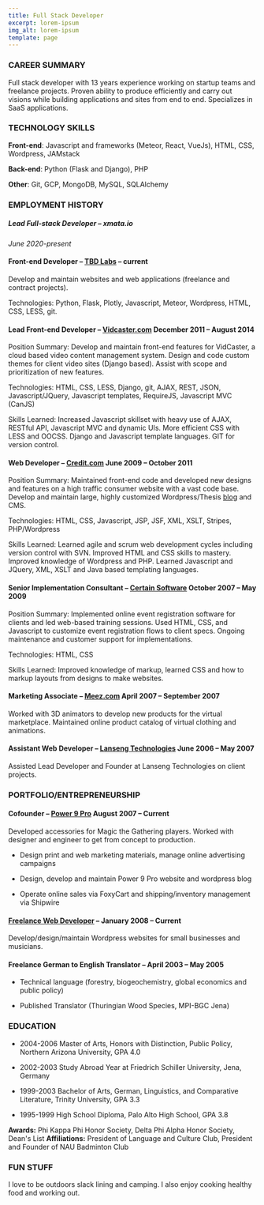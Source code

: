 ```yaml
---
title: Full Stack Developer
excerpt: lorem-ipsum
img_alt: lorem-ipsum
template: page
---
```

### CAREER SUMMARY

Full stack developer with 13 years experience working on startup teams and freelance projects.  Proven ability to produce efficiently and carry out visions while building applications and sites from end to end.  Specializes in SaaS applications. 

### TECHNOLOGY SKILLS

**Front-end**: Javascript and frameworks (Meteor, React, VueJs), HTML, CSS, Wordpress, JAMstack

**Back-end**: Python (Flask and Django), PHP

**Other**: Git, GCP, MongoDB, MySQL, SQLAlchemy

### EMPLOYMENT HISTORY

##### Lead Full-stack Developer – xmata.io 

*June 2020-present*

#### Front-end Developer – [TBD Labs](https://tbdlabs.net/) – current

Develop and maintain websites and web applications (freelance and contract projects).

Technologies: Python, Flask, Plotly, Javascript, Meteor, Wordpress, HTML, CSS, LESS, git.

#### Lead Front-end Developer – [Vidcaster.com](http://www.vidcaster.com) December 2011 – August 2014

Position Summary: Develop and maintain front-end features for VidCaster, a cloud based video content management system. Design and code custom themes for client video sites (Django based). Assist with scope and prioritization of new features.

Technologies: HTML, CSS, LESS, Django, git, AJAX, REST, JSON, Javascript/JQuery, Javascript templates, RequireJS, Javascript MVC (CanJS)

Skills Learned: Increased Javascript skillset with heavy use of AJAX, RESTful API, Javascript MVC and dynamic UIs. More efficient CSS with LESS and OOCSS. Django and Javascript template languages. GIT for version control.

#### Web Developer – [Credit.com](http://www.credit.com) June 2009 – October 2011

Position Summary: Maintained front-end code and developed new designs and features on a high traffic consumer website with a vast code base. Develop and maintain large, highly customized Wordpress/Thesis [blog](http://www.credit.com/blog) and CMS.

Technologies: HTML, CSS, Javascript, JSP, JSF, XML, XSLT, Stripes, PHP/Wordpress

Skills Learned: Learned agile and scrum web development cycles including version control with SVN. Improved HTML and CSS skills to mastery. Improved knowledge of Wordpress and PHP. Learned Javascript and JQuery, XML, XSLT and Java based templating languages.

#### Senior Implementation Consultant – [Certain Software](http://certainsoftware.com) October 2007 – May 2009

Position Summary: Implemented online event registration software for clients and led web-based training sessions. Used HTML, CSS, and Javascript to customize event registration flows to client specs. Ongoing maintenance and customer support for implementations.

Technologies: HTML, CSS

Skills Learned: Improved knowledge of markup, learned CSS and how to markup layouts from designs to make websites.

#### Marketing Associate – [Meez.com](http://meez.com) April 2007 – September 2007

Worked with 3D animators to develop new products for the virtual marketplace. Maintained online product catalog of virtual clothing and animations.

#### Assistant Web Developer – [Lanseng Technologies](http://lanseng.com) June 2006 – May 2007

Assisted Lead Developer and Founder at Lanseng Technologies on client projects.

### PORTFOLIO/ENTREPRENEURSHIP

#### Cofounder – [Power 9 Pro](http://power9pro.com) August 2007 – Current

Developed accessories for Magic the Gathering players. Worked with designer and engineer to get from concept to production.

*   Design print and web marketing materials, manage online advertising campaigns

*   Design, develop and maintain Power 9 Pro website and wordpress blog

*   Operate online sales via FoxyCart and shipping/inventory management via Shipwire

#### [Freelance Web Developer](http://adriamooney.com/portfolio/) – January 2008 – Current

Develop/design/maintain Wordpress websites for small businesses and musicians.

#### Freelance German to English Translator – April 2003 – May 2005

*   Technical language (forestry, biogeochemistry, global economics and public policy)

*   Published Translator (Thuringian Wood Species, MPI-BGC Jena)

### EDUCATION

*   2004-2006 Master of Arts, Honors with Distinction, Public Policy, Northern Arizona University, GPA 4.0

*   2002-2003 Study Abroad Year at Friedrich Schiller University, Jena, Germany

*   1999-2003 Bachelor of Arts, German, Linguistics, and Comparative Literature, Trinity University, GPA 3.3

*   1995-1999 High School Diploma, Palo Alto High School, GPA 3.8

**Awards:** Phi Kappa Phi Honor Society, Delta Phi Alpha Honor Society, Dean's List
**Affiliations:** President of Language and Culture Club, President and Founder of NAU Badminton Club

### FUN STUFF

I love to be outdoors slack lining and camping. I also enjoy cooking healthy food and working out.
